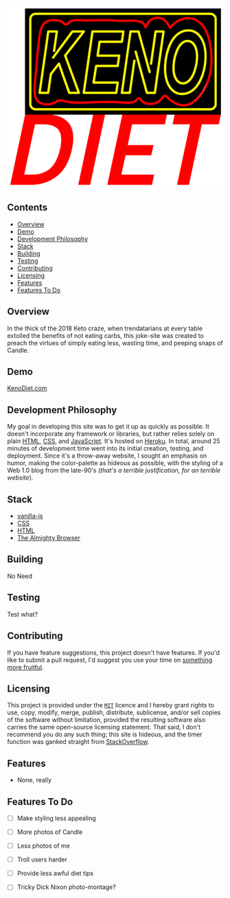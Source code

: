 # ![KenoDiet](https://raw.githubusercontent.com/efournier92/KenoDiet/master/img/logo/KenoDiet_Logo.png)

## Contents
- [Overview](#overview)
- [Demo](#demo)
- [Development Philosophy](#development-philosophy)
- [Stack](#stack)
- [Building](#building)
- [Testing](#testing)
- [Contributing](#contributing)
- [Licensing](#licensing)
- [Features](#features)
- [Features To Do](#features-to-do)

## Overview
In the thick of the 2018 Keto craze, when trendatarians at every table extolled the benefits of not eating carbs, this joke-site was created to preach the virtues of simply eating less, wasting time, and peeping snaps of Candle.

## Demo
[KenoDiet.com](http://www.kenodiet.com/)

## Development Philosophy
My goal in developing this site was to get it up as quickly as possible. It doesn't incorporate any framework or libraries, but rather relies solely on plain [HTML](https://html.com/), [CSS](https://developer.mozilla.org/en-US/docs/Web/CSS), and [JavaScript](https://www.javascript.com/). It's hosted on [Heroku](https://www.heroku.com/). In total, around 25 minutes of development time went into its initial creation, testing, and deployment. Since it's a throw-away website, I sought an emphasis on humor, making the color-palette as hideous as possible, with the styling of a Web 1.0 blog from the late-90's (_that's a terrible justification, for an terrible website_).

## Stack
- [vanilla-js](http://vanilla-js.com/)
- [CSS](https://developer.mozilla.org/en-US/docs/Web/CSS)
- [HTML](https://www.w3schools.com/html/html_intro.asp)
- [The Almighty Browser](https://en.wikipedia.org/wiki/Web_browser)

## Building
No Need

## Testing
Test what?

## Contributing
If you have feature suggestions, this project doesn't have features. If you'd like to submit a pull request, I'd suggest you use your time on [something more fruitful](https://www.pointerpointer.com/).

## Licensing
This project is provided under the [`MIT`](https://opensource.org/licenses/MIT) licence and I hereby grant rights to use, copy, modify, merge, publish, distribute, sublicense, and/or sell copies of the software without limitation, provided the resulting software also carries the same open-source licensing statement. That said, I don't recommend you do any such thing; this site is hideous, and the timer function was ganked straight from [StackOverflow](https://stackoverflow.com/questions/16156832/javascript-countdown-to-next-real-5-minutes/16157186#16157186).

## Features
- None, really

## Features To Do
- [ ] Make styling less appealing
- [ ] More photos of Candle
- [ ] Less photos of me
- [ ] Troll users harder
- [ ] Provide less awful diet tips
- [ ] Tricky Dick Nixon photo-montage?

